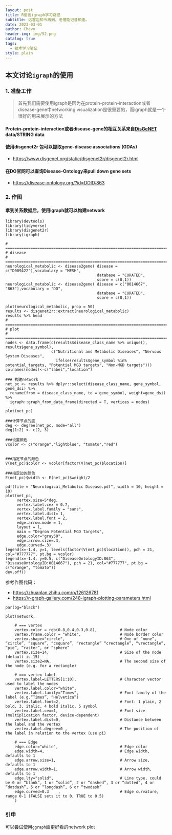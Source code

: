 ```yaml
---
layout: post
title: R语言igraph学习路径
subtitle: 远客岂知今再到，老僧能记昔相逢。
date: 2023-03-01
author: Chevy
header-img: img/52.png
catalog: true
tags:
  - 技术学习笔记
style: plain
---
```




## 本文讨论`igraph`的使用

### 1. 准备工作

>  首先我们需要使用igraph是因为在protein-protein-interaction或者disease-gene中networking visualization是很重要的，而igraph就是一个很好的用来展示的方法

#### Protein-protein-interaction或者disease-gene的相互关系来自[DisGeNET](https://www.disgenet.org/static/disgenet2r/www.disgenet.org) data/STRING data

#### 使用**disgenet2r** 包可以提取gene-disease associations (GDAs)

- https://www.disgenet.org/static/disgenet2r/disgenet2r.html

#### 在DO官网可以查询Disease-Ontology来pull down gene sets

- https://disease-ontology.org/?id=DOID:863

### 2. 作图

#### 拿到关系数据后，使用igraph就可以构建network

```shell
library(devtools)
library(tidyverse)
library(disgenet2r)
library(igraph)

# ==============================================================================
# disease
# ==============================================================================
neurological_metabolic <- disease2gene( disease = c("D009422"),vocabulary = "MESH",
                                        database = "CURATED",
                                        score = c(0,1))
neurological_metabolic <- disease2gene( disease = c("0014667", "863"),vocabulary = "DO",
                                        database = "CURATED",
                                        score = c(0,1))

plot(neurological_metabolic, prop = 50)
results <- disgenet2r::extract(neurological_metabolic)
results %>% head
# ==============================================================================
# plot
# ==============================================================================
nodes <- data.frame(c(results$disease_class_name %>% unique(), results$gene_symbol), 
                    c("Nutritional and Metabolic Diseases", "Nervous System Diseases",
                      ifelse(results$gene_symbol %in% potential_targets, "Potential MGD targets", "Non-MGD targets")))
colnames(nodes)<-c("label","location")

### 构建network
net_pc <- results %>% dplyr::select(disease_class_name, gene_symbol, gene_dsi) %>% 
  rename(from = disease_class_name, to = gene_symbol, weight=gene_dsi) %>% 
  igraph::graph_from_data_frame(directed = T, vertices = nodes)

plot(net_pc)

###计算节点的度
deg <- degree(net_pc, mode="all")
deg[1:2] <- c(2, 3)

###设置颜色
vcolor <- c("orange","lightblue", "tomato","red")


###指定节点的颜色
V(net_pc)$color <- vcolor[factor(V(net_pc)$location)]

###指定边的颜色
E(net_pc)$width <- E(net_pc)$weight/2

pdf(file = "Neurological_Metabolic Disease.pdf", width = 10, height = 10)
plot(net_pc,
     vertex.size=5*deg,
     vertex.label.cex = 0.7,
     vertex.label.family = "sans", 
     vertex.label.dist= 1, 
     vertex.label.font = 2,
     edge.arrow.mode = 1, 
     layout = l, 
     main = "Degron Potential MGD Targets",
     edge.color="gray50", 
     edge.arrow.size=.3,
     edge.curved=.3)
legend(x=-1.4, y=1, levels(factor(V(net_pc)$location)), pch = 21, col="#777777", pt.bg = vcolor)
legend(x=-1.4, y=0.5, c("DiseaseOntologyID:863", "DiseaseOntologyID:0014667"), pch = 21, col="#777777", pt.bg = c("orange", "tomato"))
dev.off()
```

参考作图代码：

- https://zhuanlan.zhihu.com/p/126126781
- https://r-graph-gallery.com/248-igraph-plotting-parameters.html

```shell
par(bg="black")

plot(network, 
    
    # === vertex
    vertex.color = rgb(0.8,0.4,0.3,0.8),          # Node color
    vertex.frame.color = "white",                 # Node border color
    vertex.shape="circle",                        # One of “none”, “circle”, “square”, “csquare”, “rectangle” “crectangle”, “vrectangle”, “pie”, “raster”, or “sphere”
    vertex.size=14,                               # Size of the node (default is 15)
    vertex.size2=NA,                              # The second size of the node (e.g. for a rectangle)
    
    # === vertex label
    vertex.label=LETTERS[1:10],                   # Character vector used to label the nodes
    vertex.label.color="white",
    vertex.label.family="Times",                  # Font family of the label (e.g.“Times”, “Helvetica”)
    vertex.label.font=2,                          # Font: 1 plain, 2 bold, 3, italic, 4 bold italic, 5 symbol
    vertex.label.cex=1,                           # Font size (multiplication factor, device-dependent)
    vertex.label.dist=0,                          # Distance between the label and the vertex
    vertex.label.degree=0 ,                       # The position of the label in relation to the vertex (use pi)
    
    # === Edge
    edge.color="white",                           # Edge color
    edge.width=4,                                 # Edge width, defaults to 1
    edge.arrow.size=1,                            # Arrow size, defaults to 1
    edge.arrow.width=1,                           # Arrow width, defaults to 1
    edge.lty="solid",                             # Line type, could be 0 or “blank”, 1 or “solid”, 2 or “dashed”, 3 or “dotted”, 4 or “dotdash”, 5 or “longdash”, 6 or “twodash”
    edge.curved=0.3    ,                          # Edge curvature, range 0-1 (FALSE sets it to 0, TRUE to 0.5)
    )
```



### 引申

可以尝试使用`ggraph`画更好看的network plot